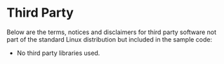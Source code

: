 # Third Party

Below are the terms, notices and disclaimers for third party software not part of the standard Linux distribution but included in the sample code:

* No third party libraries used.